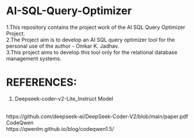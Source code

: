 # AI-SQL-Query-Optimizer

1.This repository contains the project work of the AI SQL Query Optimizer Project.
<br>
2.The Project aim is to develop an AI SQL query optimizer tool for the personal use of the author - Omkar K. Jadhav.
<br>
3.This project aims to develop this tool only for the relational database management systems.
<br>
# REFERENCES:

1. Deepseek-coder-v2-Lite_Instruct Model
<br>
https://github.com/deepseek-ai/DeepSeek-Coder-V2/blob/main/paper.pdf
<br>
CodeQwen
<br>
https://qwenlm.github.io/blog/codeqwen1.5/
